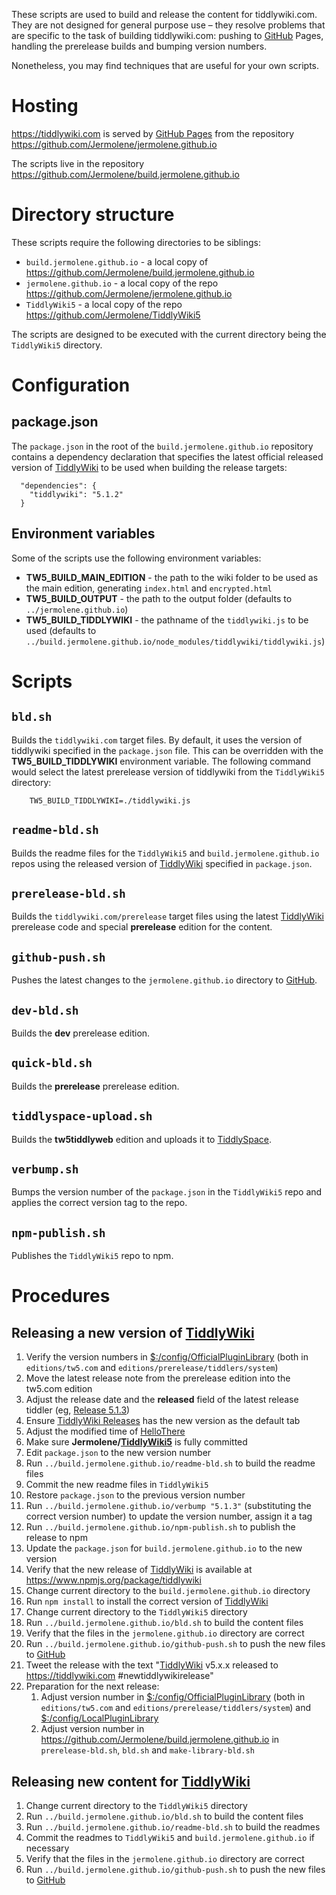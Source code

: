 <p>These scripts are used to build and release the content for tiddlywiki.com. They are not designed for general purpose use – they resolve problems that are specific to the task of building tiddlywiki.com: pushing to <a class="tc-tiddlylink tc-tiddlylink-missing" href="#GitHub">GitHub</a> Pages, handling the prerelease builds and bumping version numbers.</p><p>Nonetheless, you may find techniques that are useful for your own scripts.</p><h1 class="">Hosting</h1><p><a class="tc-tiddlylink-external" href="https://tiddlywiki.com" rel="noopener noreferrer" target="_blank">https://tiddlywiki.com</a> is served by <a class="tc-tiddlylink-external" href="https://pages.github.com" rel="noopener noreferrer" target="_blank">GitHub Pages</a> from the repository <a class="tc-tiddlylink-external" href="https://github.com/Jermolene/jermolene.github.io" rel="noopener noreferrer" target="_blank">https://github.com/Jermolene/jermolene.github.io</a></p><p>The scripts live in the repository <a class="tc-tiddlylink-external" href="https://github.com/Jermolene/build.jermolene.github.io" rel="noopener noreferrer" target="_blank">https://github.com/Jermolene/build.jermolene.github.io</a></p><h1 class="">Directory structure</h1><p>These scripts require the following directories to be siblings:</p><ul><li><code>build.jermolene.github.io</code> - a local copy of <a class="tc-tiddlylink-external" href="https://github.com/Jermolene/build.jermolene.github.io" rel="noopener noreferrer" target="_blank">https://github.com/Jermolene/build.jermolene.github.io</a></li><li><code>jermolene.github.io</code> - a local copy of the repo <a class="tc-tiddlylink-external" href="https://github.com/Jermolene/jermolene.github.io" rel="noopener noreferrer" target="_blank">https://github.com/Jermolene/jermolene.github.io</a></li><li><code>TiddlyWiki5</code> - a local copy of the repo <a class="tc-tiddlylink-external" href="https://github.com/Jermolene/TiddlyWiki5" rel="noopener noreferrer" target="_blank">https://github.com/Jermolene/TiddlyWiki5</a></li></ul><p>The scripts are designed to be executed with the current directory being the <code>TiddlyWiki5</code> directory.</p><h1 class="">Configuration</h1><h2 class="">package.json</h2><p>The <code>package.json</code> in the root of the <code>build.jermolene.github.io</code> repository contains a dependency declaration that specifies the latest official released version of <a class="tc-tiddlylink tc-tiddlylink-resolves" href="#TiddlyWiki">TiddlyWiki</a> to be used when building the release targets:</p><pre><code>  &quot;dependencies&quot;: {
    &quot;tiddlywiki&quot;: &quot;5.1.2&quot;
  }</code></pre><h2 class="">Environment variables</h2><p>Some of the scripts use the following environment variables:</p><ul><li><strong>TW5_BUILD_MAIN_EDITION</strong> - the path to the wiki folder to be used as the main edition, generating <code>index.html</code> and <code>encrypted.html</code></li><li><strong>TW5_BUILD_OUTPUT</strong> - the path to the output folder (defaults to <code>../jermolene.github.io</code>)</li><li><strong>TW5_BUILD_TIDDLYWIKI</strong> - the pathname of the <code>tiddlywiki.js</code> to be used (defaults to <code>../build.jermolene.github.io/node_modules/tiddlywiki/tiddlywiki.js</code>)</li></ul><h1 class="">Scripts</h1><h2 class=""><code>bld.sh</code></h2><p>Builds the <code>tiddlywiki.com</code> target files. By default, it uses the version of tiddlywiki specified in the <code>package.json</code> file. This can be overridden with the <strong>TW5_BUILD_TIDDLYWIKI</strong> environment variable. The following command would select the latest prerelease version of tiddlywiki from the <code>TiddlyWiki5</code> directory:</p><pre class="bash hljs"><code>    TW5_BUILD_TIDDLYWIKI=./tiddlywiki.js</code></pre><h2 class=""><code>readme-bld.sh</code></h2><p>Builds the readme files for the <code>TiddlyWiki5</code> and <code>build.jermolene.github.io</code> repos using the released version of <a class="tc-tiddlylink tc-tiddlylink-resolves" href="#TiddlyWiki">TiddlyWiki</a> specified in <code>package.json</code>.</p><h2 class=""><code>prerelease-bld.sh</code></h2><p>Builds the <code>tiddlywiki.com/prerelease</code> target files using the latest <a class="tc-tiddlylink tc-tiddlylink-resolves" href="#TiddlyWiki">TiddlyWiki</a> prerelease code and special <strong>prerelease</strong> edition for the content.</p><h2 class=""><code>github-push.sh</code></h2><p>Pushes the latest changes to the <code>jermolene.github.io</code> directory to <a class="tc-tiddlylink tc-tiddlylink-missing" href="#GitHub">GitHub</a>.</p><h2 class=""><code>dev-bld.sh</code></h2><p>Builds the <strong>dev</strong> prerelease edition.</p><h2 class=""><code>quick-bld.sh</code></h2><p>Builds the <strong>prerelease</strong> prerelease edition.</p><h2 class=""><code>tiddlyspace-upload.sh</code></h2><p>Builds the <strong>tw5tiddlyweb</strong> edition and uploads it to <a class="tc-tiddlylink tc-tiddlylink-missing" href="#TiddlySpace">TiddlySpace</a>.</p><h2 class=""><code>verbump.sh</code></h2><p>Bumps the version number of the <code>package.json</code> in the <code>TiddlyWiki5</code> repo and applies the correct version tag to the repo.</p><h2 class=""><code>npm-publish.sh</code></h2><p>Publishes the <code>TiddlyWiki5</code> repo to npm.</p><h1 class="">Procedures</h1><h2 class="">Releasing a new version of <a class="tc-tiddlylink tc-tiddlylink-resolves" href="#TiddlyWiki">TiddlyWiki</a></h2><ol><li>Verify the version numbers in <a class="tc-tiddlylink tc-tiddlylink-shadow" href="#%24%3A%2Fconfig%2FOfficialPluginLibrary">$:/config/OfficialPluginLibrary</a> (both in <code>editions/tw5.com</code> and <code>editions/prerelease/tiddlers/system</code>)</li><li>Move the latest release note from the prerelease edition into the tw5.com edition</li><li>Adjust the release date and the <strong>released</strong> field of the latest release tiddler (eg, <a class="tc-tiddlylink tc-tiddlylink-missing" href="#Release%205.1.3">Release 5.1.3</a>)</li><li>Ensure <a class="tc-tiddlylink tc-tiddlylink-missing" href="#TiddlyWiki%20Releases">TiddlyWiki Releases</a> has the new version as the default tab</li><li>Adjust the modified time of <a class="tc-tiddlylink tc-tiddlylink-resolves" href="#HelloThere">HelloThere</a></li><li>Make sure <strong>Jermolene/<a class="tc-tiddlylink tc-tiddlylink-missing" href="#TiddlyWiki5">TiddlyWiki5</a></strong> is fully committed</li><li>Edit <code>package.json</code> to the new version number</li><li>Run <code>../build.jermolene.github.io/readme-bld.sh</code> to build the readme files</li><li>Commit the new readme files in <code>TiddlyWiki5</code> </li><li>Restore <code>package.json</code> to the previous version number</li><li>Run <code>../build.jermolene.github.io/verbump &quot;5.1.3&quot;</code> (substituting the correct version number) to update the version number, assign it a tag </li><li>Run <code>../build.jermolene.github.io/npm-publish.sh</code> to publish the release to npm</li><li>Update the <code>package.json</code> for <code>build.jermolene.github.io</code> to the new version</li><li>Verify that the new release of <a class="tc-tiddlylink tc-tiddlylink-resolves" href="#TiddlyWiki">TiddlyWiki</a> is available at <a class="tc-tiddlylink-external" href="https://www.npmjs.org/package/tiddlywiki" rel="noopener noreferrer" target="_blank">https://www.npmjs.org/package/tiddlywiki</a></li><li>Change current directory to the <code>build.jermolene.github.io</code> directory</li><li>Run <code>npm install</code> to install the correct version of <a class="tc-tiddlylink tc-tiddlylink-resolves" href="#TiddlyWiki">TiddlyWiki</a></li><li>Change current directory to the <code>TiddlyWiki5</code> directory</li><li>Run <code>../build.jermolene.github.io/bld.sh</code> to build the content files</li><li>Verify that the files in the <code>jermolene.github.io</code> directory are correct</li><li>Run <code>../build.jermolene.github.io/github-push.sh</code> to push the new files to <a class="tc-tiddlylink tc-tiddlylink-missing" href="#GitHub">GitHub</a></li><li>Tweet the release with the text &quot;<a class="tc-tiddlylink tc-tiddlylink-resolves" href="#TiddlyWiki">TiddlyWiki</a> v5.x.x released to <a class="tc-tiddlylink-external" href="https://tiddlywiki.com" rel="noopener noreferrer" target="_blank">https://tiddlywiki.com</a> #newtiddlywikirelease&quot;</li><li>Preparation for the next release:<ol><li>Adjust version number in <a class="tc-tiddlylink tc-tiddlylink-shadow" href="#%24%3A%2Fconfig%2FOfficialPluginLibrary">$:/config/OfficialPluginLibrary</a> (both in <code>editions/tw5.com</code> and <code>editions/prerelease/tiddlers/system</code>) and <a class="tc-tiddlylink tc-tiddlylink-missing" href="#%24%3A%2Fconfig%2FLocalPluginLibrary">$:/config/LocalPluginLibrary</a></li><li>Adjust version number in <a class="tc-tiddlylink-external" href="https://github.com/Jermolene/build.jermolene.github.io" rel="noopener noreferrer" target="_blank">https://github.com/Jermolene/build.jermolene.github.io</a> in <code>prerelease-bld.sh</code>, <code>bld.sh</code> and <code>make-library-bld.sh</code></li></ol></li></ol><h2 class="">Releasing new content for <a class="tc-tiddlylink tc-tiddlylink-resolves" href="#TiddlyWiki">TiddlyWiki</a></h2><ol><li>Change current directory to the <code>TiddlyWiki5</code> directory</li><li>Run <code>../build.jermolene.github.io/bld.sh</code> to build the content files</li><li>Run <code>../build.jermolene.github.io/readme-bld.sh</code> to build the readmes</li><li>Commit the readmes to <code>TiddlyWiki5</code> and <code>build.jermolene.github.io</code> if necessary</li><li>Verify that the files in the <code>jermolene.github.io</code> directory are correct</li><li>Run <code>../build.jermolene.github.io/github-push.sh</code> to push the new files to <a class="tc-tiddlylink tc-tiddlylink-missing" href="#GitHub">GitHub</a></li></ol>